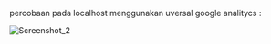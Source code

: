 percobaan pada localhost menggunakan uversal google analitycs :

![Screenshot_2](https://user-images.githubusercontent.com/60641937/131580000-866a8454-6c41-4754-a4cf-de91d921f813.png)
